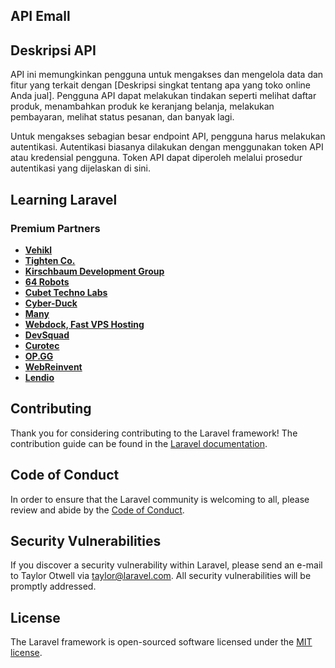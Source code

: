 ## API Emall 

## Deskripsi API
API ini memungkinkan pengguna untuk mengakses dan mengelola data dan fitur yang terkait dengan [Deskripsi singkat tentang apa yang toko online Anda jual]. Pengguna API dapat melakukan tindakan seperti melihat daftar produk, menambahkan produk ke keranjang belanja, melakukan pembayaran, melihat status pesanan, dan banyak lagi.

Untuk mengakses sebagian besar endpoint API, pengguna harus melakukan autentikasi. Autentikasi biasanya dilakukan dengan menggunakan token API atau kredensial pengguna. Token API dapat diperoleh melalui prosedur autentikasi yang dijelaskan di sini.

## Learning Laravel

### Premium Partners

- **[Vehikl](https://vehikl.com/)**
- **[Tighten Co.](https://tighten.co)**
- **[Kirschbaum Development Group](https://kirschbaumdevelopment.com)**
- **[64 Robots](https://64robots.com)**
- **[Cubet Techno Labs](https://cubettech.com)**
- **[Cyber-Duck](https://cyber-duck.co.uk)**
- **[Many](https://www.many.co.uk)**
- **[Webdock, Fast VPS Hosting](https://www.webdock.io/en)**
- **[DevSquad](https://devsquad.com)**
- **[Curotec](https://www.curotec.com/services/technologies/laravel/)**
- **[OP.GG](https://op.gg)**
- **[WebReinvent](https://webreinvent.com/?utm_source=laravel&utm_medium=github&utm_campaign=patreon-sponsors)**
- **[Lendio](https://lendio.com)**

## Contributing

Thank you for considering contributing to the Laravel framework! The contribution guide can be found in the [Laravel documentation](https://laravel.com/docs/contributions).

## Code of Conduct

In order to ensure that the Laravel community is welcoming to all, please review and abide by the [Code of Conduct](https://laravel.com/docs/contributions#code-of-conduct).

## Security Vulnerabilities

If you discover a security vulnerability within Laravel, please send an e-mail to Taylor Otwell via [taylor@laravel.com](mailto:taylor@laravel.com). All security vulnerabilities will be promptly addressed.

## License

The Laravel framework is open-sourced software licensed under the [MIT license](https://opensource.org/licenses/MIT).
